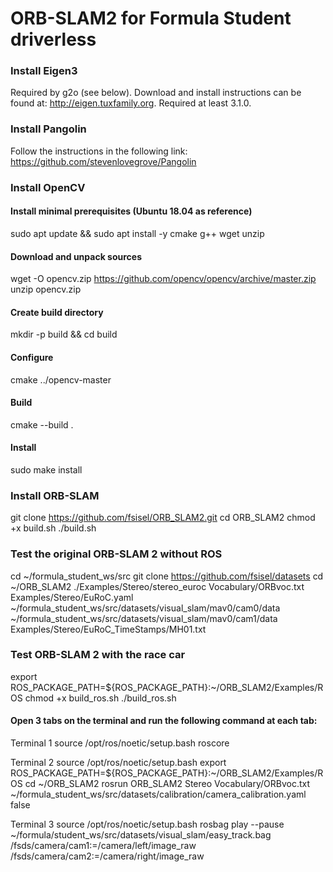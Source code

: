 # ORB-SLAM2 for Formula Student driverless

### Install Eigen3
Required by g2o (see below). Download and install instructions can be found at: http://eigen.tuxfamily.org. Required at least 3.1.0.

### Install Pangolin
Follow the instructions in the following link: https://github.com/stevenlovegrove/Pangolin

### Install OpenCV
#### Install minimal prerequisites (Ubuntu 18.04 as reference)
sudo apt update && sudo apt install -y cmake g++ wget unzip
#### Download and unpack sources
wget -O opencv.zip https://github.com/opencv/opencv/archive/master.zip
unzip opencv.zip
#### Create build directory
mkdir -p build && cd build
#### Configure
cmake  ../opencv-master
#### Build
cmake --build .
#### Install
sudo make install

### Install ORB-SLAM
git clone https://github.com/fsisel/ORB_SLAM2.git
cd ORB_SLAM2
chmod +x build.sh
./build.sh

### Test the original ORB-SLAM 2 without ROS
cd ~/formula_student_ws/src 
git clone https://github.com/fsisel/datasets 
cd ~/ORB_SLAM2 
./Examples/Stereo/stereo_euroc Vocabulary/ORBvoc.txt Examples/Stereo/EuRoC.yaml ~/formula_student_ws/src/datasets/visual_slam/mav0/cam0/data ~/formula_student_ws/src/datasets/visual_slam/mav0/cam1/data Examples/Stereo/EuRoC_TimeStamps/MH01.txt

### Test ORB-SLAM 2 with the race car
export ROS_PACKAGE_PATH=${ROS_PACKAGE_PATH}:~/ORB_SLAM2/Examples/ROS 
chmod +x build_ros.sh 
./build_ros.sh 

#### Open 3 tabs on the terminal and run the following command at each tab: 
Terminal 1 
source /opt/ros/noetic/setup.bash 
roscore 

Terminal 2 
source /opt/ros/noetic/setup.bash 
export ROS_PACKAGE_PATH=${ROS_PACKAGE_PATH}:~/ORB_SLAM2/Examples/ROS 
cd ~/ORB_SLAM2 
rosrun ORB_SLAM2 Stereo Vocabulary/ORBvoc.txt ~/formula_student_ws/src/datasets/calibration/camera_calibration.yaml false 

Terminal 3 
source /opt/ros/noetic/setup.bash 
rosbag play --pause ~/formula/student_ws/src/datasets/visual_slam/easy_track.bag  /fsds/camera/cam1:=/camera/left/image_raw  /fsds/camera/cam2:=/camera/right/image_raw 
